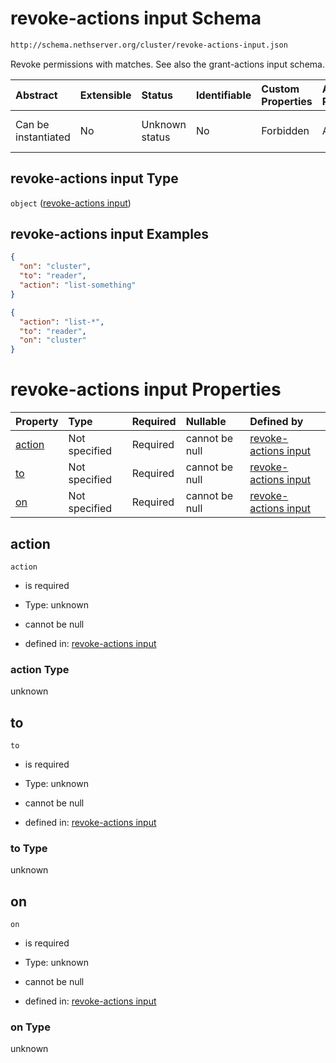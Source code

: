 # revoke-actions input Schema

```txt
http://schema.nethserver.org/cluster/revoke-actions-input.json
```

Revoke permissions with matches. See also the grant-actions input schema.

| Abstract            | Extensible | Status         | Identifiable | Custom Properties | Additional Properties | Access Restrictions | Defined In                                                                            |
| :------------------ | :--------- | :------------- | :----------- | :---------------- | :-------------------- | :------------------ | :------------------------------------------------------------------------------------ |
| Can be instantiated | No         | Unknown status | No           | Forbidden         | Allowed               | none                | [revoke-actions-input.json](cluster/revoke-actions-input.json "open original schema") |

## revoke-actions input Type

`object` ([revoke-actions input](revoke-actions-input.md))

## revoke-actions input Examples

```json
{
  "on": "cluster",
  "to": "reader",
  "action": "list-something"
}
```

```json
{
  "action": "list-*",
  "to": "reader",
  "on": "cluster"
}
```

# revoke-actions input Properties

| Property          | Type          | Required | Nullable       | Defined by                                                                                                                                            |
| :---------------- | :------------ | :------- | :------------- | :---------------------------------------------------------------------------------------------------------------------------------------------------- |
| [action](#action) | Not specified | Required | cannot be null | [revoke-actions input](revoke-actions-input-properties-action.md "http://schema.nethserver.org/cluster/revoke-actions-input.json#/properties/action") |
| [to](#to)         | Not specified | Required | cannot be null | [revoke-actions input](revoke-actions-input-properties-to.md "http://schema.nethserver.org/cluster/revoke-actions-input.json#/properties/to")         |
| [on](#on)         | Not specified | Required | cannot be null | [revoke-actions input](revoke-actions-input-properties-on.md "http://schema.nethserver.org/cluster/revoke-actions-input.json#/properties/on")         |

## action



`action`

*   is required

*   Type: unknown

*   cannot be null

*   defined in: [revoke-actions input](revoke-actions-input-properties-action.md "http://schema.nethserver.org/cluster/revoke-actions-input.json#/properties/action")

### action Type

unknown

## to



`to`

*   is required

*   Type: unknown

*   cannot be null

*   defined in: [revoke-actions input](revoke-actions-input-properties-to.md "http://schema.nethserver.org/cluster/revoke-actions-input.json#/properties/to")

### to Type

unknown

## on



`on`

*   is required

*   Type: unknown

*   cannot be null

*   defined in: [revoke-actions input](revoke-actions-input-properties-on.md "http://schema.nethserver.org/cluster/revoke-actions-input.json#/properties/on")

### on Type

unknown
